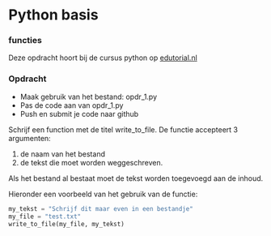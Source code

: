 # Python basis

### functies
Deze opdracht hoort bij de cursus python op [edutorial.nl](https://www.edutorial.nl/course/python)

### Opdracht

* Maak gebruik van het bestand: opdr_1.py
* Pas de code aan van opdr_1.py
* Push en submit je code naar github

Schrijf een function met de titel write_to_file.
De functie accepteert 3 argumenten:
1. de naam van het bestand
2. de tekst die moet worden weggeschreven.

Als het bestand al bestaat moet de tekst worden toegevoegd aan de inhoud.

Hieronder een voorbeeld van het gebruik van de functie:
```python
my_tekst = "Schrijf dit maar even in een bestandje"
my_file = "test.txt"
write_to_file(my_file, my_tekst)
```